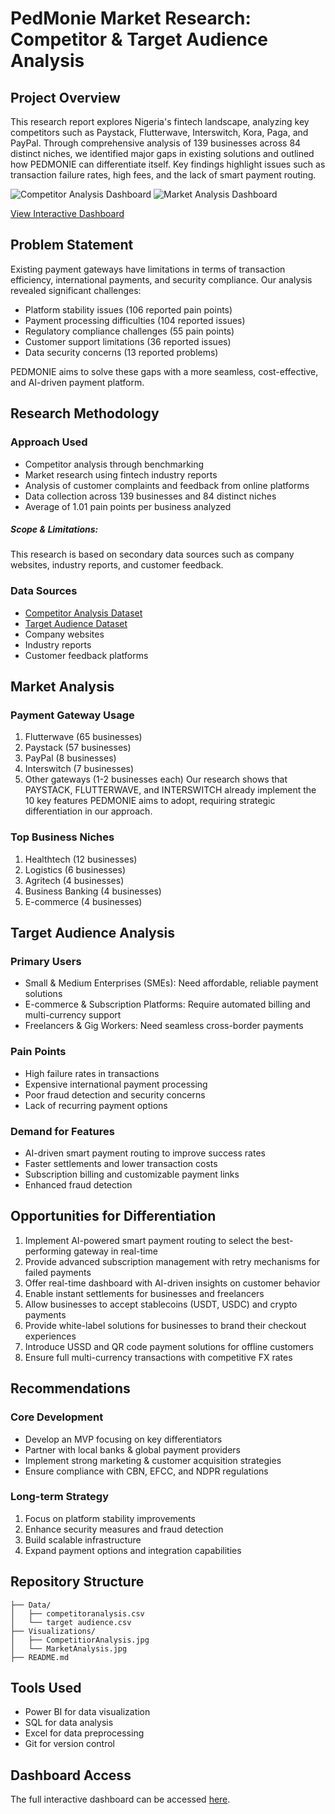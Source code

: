 # PedMonie Market Research: Competitor & Target Audience Analysis

## Project Overview
This research report explores Nigeria's fintech landscape, analyzing key competitors such as Paystack, Flutterwave, Interswitch, Kora, Paga, and PayPal. Through comprehensive analysis of 139 businesses across 84 distinct niches, we identified major gaps in existing solutions and outlined how PEDMONIE can differentiate itself. Key findings highlight issues such as transaction failure rates, high fees, and the lack of smart payment routing.

![Competitor Analysis Dashboard](Images/CompetitiorAnalysis.jpg)
![Market Analysis Dashboard](Images/MarketAnalysis.jpg)

[View Interactive Dashboard](https://app.powerbi.com/view?r=eyJrIjoiMWVhY2EyNzItMmE1Ni00OTY1LTlkZmMtN2ZmZWIzMjI2ODA5IiwidCI6IjUxN2QzNTAyLTI5MDEtNGRlMi1hODdiLTk1YzUwN2E5YTA4OCJ9)

## Problem Statement
Existing payment gateways have limitations in terms of transaction efficiency, international payments, and security compliance. Our analysis revealed significant challenges:
- Platform stability issues (106 reported pain points)
- Payment processing difficulties (104 reported issues)
- Regulatory compliance challenges (55 pain points)
- Customer support limitations (36 reported issues)
- Data security concerns (13 reported problems)

PEDMONIE aims to solve these gaps with a more seamless, cost-effective, and AI-driven payment platform.

## Research Methodology

### Approach Used
- Competitor analysis through benchmarking
- Market research using fintech industry reports
- Analysis of customer complaints and feedback from online platforms
- Data collection across 139 businesses and 84 distinct niches
- Average of 1.01 pain points per business analyzed

##### Scope & Limitations:
This research is based on secondary data sources such as company websites, industry reports, and customer feedback.

### Data Sources
- [Competitor Analysis Dataset](Data/CompetitorAnalysis.csv)
- [Target Audience Dataset](Data/TargetAudience.csv)
- Company websites
- Industry reports
- Customer feedback platforms

## Market Analysis 

### Payment Gateway Usage
1. Flutterwave (65 businesses)
2. Paystack (57 businesses)
3. PayPal (8 businesses)
4. Interswitch (7 businesses)
5. Other gateways (1-2 businesses each)
Our research shows that PAYSTACK, FLUTTERWAVE, and INTERSWITCH already implement the 10 key features PEDMONIE aims to adopt, requiring strategic differentiation in our approach.

### Top Business Niches
1. Healthtech (12 businesses)
2. Logistics (6 businesses)
3. Agritech (4 businesses)
4. Business Banking (4 businesses)
5. E-commerce (4 businesses)

## Target Audience Analysis

### Primary Users
- Small & Medium Enterprises (SMEs): Need affordable, reliable payment solutions
- E-commerce & Subscription Platforms: Require automated billing and multi-currency support
- Freelancers & Gig Workers: Need seamless cross-border payments

### Pain Points
- High failure rates in transactions
- Expensive international payment processing
- Poor fraud detection and security concerns
- Lack of recurring payment options

### Demand for Features
- AI-driven smart payment routing to improve success rates
- Faster settlements and lower transaction costs
- Subscription billing and customizable payment links
- Enhanced fraud detection

## Opportunities for Differentiation
1. Implement AI-powered smart payment routing to select the best-performing gateway in real-time
2. Provide advanced subscription management with retry mechanisms for failed payments
3. Offer real-time dashboard with AI-driven insights on customer behavior
4. Enable instant settlements for businesses and freelancers
5. Allow businesses to accept stablecoins (USDT, USDC) and crypto payments
6. Provide white-label solutions for businesses to brand their checkout experiences
7. Introduce USSD and QR code payment solutions for offline customers
8. Ensure full multi-currency transactions with competitive FX rates

## Recommendations

### Core Development
- Develop an MVP focusing on key differentiators
- Partner with local banks & global payment providers
- Implement strong marketing & customer acquisition strategies
- Ensure compliance with CBN, EFCC, and NDPR regulations

### Long-term Strategy
1. Focus on platform stability improvements
2. Enhance security measures and fraud detection
3. Build scalable infrastructure
4. Expand payment options and integration capabilities

## Repository Structure
```
├── Data/
│   ├── competitoranalysis.csv
│   └── target audience.csv
├── Visualizations/
│   ├── CompetitiorAnalysis.jpg
│   └── MarketAnalysis.jpg
├── README.md
```

## Tools Used
- Power BI for data visualization
- SQL for data analysis
- Excel for data preprocessing
- Git for version control

## Dashboard Access
The full interactive dashboard can be accessed [here](https://app.powerbi.com/view?r=eyJrIjoiMWVhY2EyNzItMmE1Ni00OTY1LTlkZmMtN2ZmZWIzMjI2ODA5IiwidCI6IjUxN2QzNTAyLTI5MDEtNGRlMi1hODdiLTk1YzUwN2E5YTA4OCJ9).

